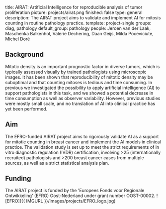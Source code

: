 title: AIRAT: Artificial Intelligence for reproducible analysis of tumor proliferation
picture: projects/airat.png
finished: false
type: general
description: The AIRAT project aims to validate and implement AI for mitosis counting in routine pathology practice.
template: project-single
groups: diag, pathology
default_group: pathology
people: Jeroen van der Laak, Maschenka Balkenhol, Valerie Dechering, Daan Geijs, Milda Poceviciute, Michel Doré

## Background
Mitotic density is an important prognostic factor in diverse tumors, which is typically assessed visually by trained pathologists using microscopic images. It has been shown that reproducibility of mitotic density may be suboptimal and that counting mitoses is tedious and time consuming. In previous we investigated the possibility to apply artificial intelligence (AI) to support pathologists in this task, and we showed a potential decrease in time consumption as well as observer variability. However, previous studies were mostly small scale, and no translation of AI into clinical practice has yet been performed.

## Aim
The EFRO-funded AIRAT project aims to rigorously validate AI as a support for mitotic counting in breast cancer and implement the AI models in clinical practice. The validation study is set up to meet the strict requirements of in vitro diagnostic regulation (IVDR) certification, involving >25 (internationally recruited) pathologists and >200 breast cancer cases from multiple sources, as well as a strict statistical analysis plan. 

## Funding
The AIRAT project is funded by the 'Europees Fonds voor Regionale Ontwikkeling' (EFRO) Oost-Nederland under grant number OOST-00002.
![EFRO]({{ IMGURL }}/images/projects/EFRO_logo.jpg)